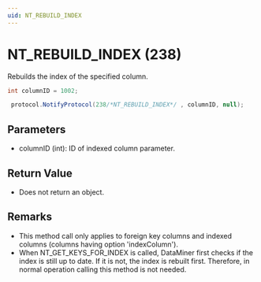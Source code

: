 ```yaml
---
uid: NT_REBUILD_INDEX
---
```


# NT_REBUILD_INDEX (238)

Rebuilds the index of the specified column.

```csharp
int columnID = 1002;

 protocol.NotifyProtocol(238/*NT_REBUILD_INDEX*/ , columnID, null);
```

## Parameters

- columnID (int): ID of indexed column parameter.

## Return Value

- Does not return an object.

## Remarks

- This method call only applies to foreign key columns and indexed columns (columns having option 'indexColumn').
- When NT_GET_KEYS_FOR_INDEX is called, DataMiner first checks if the index is still up to date. If it is not, the index is rebuilt first. Therefore, in normal operation calling this method is not needed.
